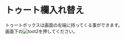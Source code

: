 # トゥート欄入れ替え

トゥートボックスは画面の左端に持ってくる事ができます。  
画面下の![toot2](https://dl.thedesk.top/media/toot2.PNG)を押してください。
